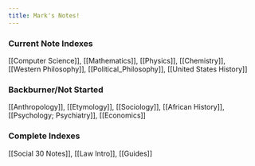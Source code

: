 ```yaml
---
title: Mark's Notes! 
---
```


### Current Note Indexes
[[Computer Science]], [[Mathematics]], [[Physics]], [[Chemistry]], [[Western Philosophy]], [[Political_Philosophy]], [[United States History]]

### Backburner/Not Started 
[[Anthropology]], [[Etymology]], [[Sociology]], [[African History]], [[Psychology; Psychiatry]], [[Economics]]

### Complete Indexes
[[Social 30 Notes]], [[Law Intro]], [[Guides]] 